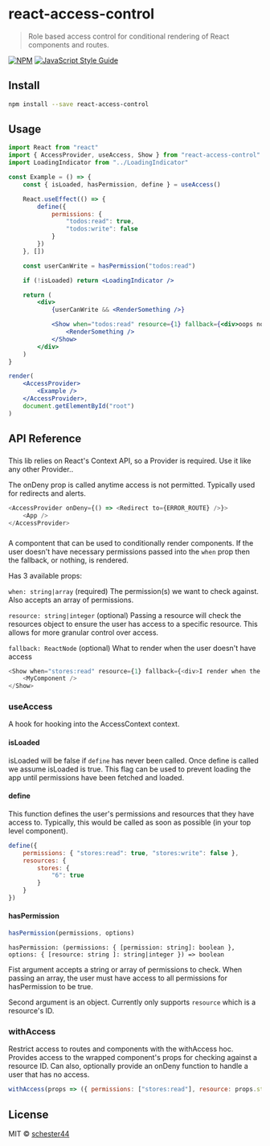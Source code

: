 # react-access-control

> Role based access control for conditional rendering of React components and routes.

[![NPM](https://img.shields.io/npm/v/react-access-control.svg)](https://www.npmjs.com/package/react-access-control) [![JavaScript Style Guide](https://img.shields.io/badge/code_style-standard-brightgreen.svg)](https://standardjs.com)

## Install

```bash
npm install --save react-access-control
```

## Usage

```jsx
import React from "react"
import { AccessProvider, useAccess, Show } from "react-access-control"
import LoadingIndicator from "../LoadingIndicator"

const Example = () => {
	const { isLoaded, hasPermission, define } = useAccess()

	React.useEffect(() => {
		define({
			permissions: {
				"todos:read": true,
				"todos:write": false
			}
		})
	}, [])

	const userCanWrite = hasPermission("todos:read")

	if (!isLoaded) return <LoadingIndicator />

	return (
		<div>
			{userCanWrite && <RenderSomething />}

			<Show when="todos:read" resource={1} fallback={<div>oops no access</div>}>
				<RenderSomething />
			</Show>
		</div>
	)
}

render(
	<AccessProvider>
		<Example />
	</AccessProvider>,
	document.getElementById("root")
)
```

## API Reference

### <AccessProvider />

This lib relies on React's Context API, so a Provider is required. Use it like any other Provider..

The onDeny prop is called anytime access is not permitted. Typically used for redirects and alerts.

```js
<AccessProvider onDeny={() => <Redirect to={ERROR_ROUTE} />}>
	<App />
</AccessProvider>
```

### <Show />

A compontent that can be used to conditionally render components. If the user doesn't have necessary permissions passed into the `when` prop then the fallback, or nothing, is rendered.

Has 3 available props:

`when: string|array` (required)
The permission(s) we want to check against. Also accepts an array of permissions.

`resource: string|integer` (optional)
Passing a resource will check the resources object to ensure the user has access to a specific resource. This allows for more granular control over access.

`fallback: ReactNode` (optional)
What to render when the user doesn't have access

```js
<Show when="stores:read" resource={1} fallback={<div>I render when the user doesn't have access</div>}>
	<MyComponent />
</Show>
```

### useAccess

A hook for hooking into the AccessContext context.

#### isLoaded

isLoaded will be false if `define` has never been called. Once define is called we assume isLoaded is true. This flag can be used to prevent loading the app until permissions have been fetched and loaded.

#### define

This function defines the user's permissions and resources that they have access to.
Typically, this would be called as soon as possible (in your top level component).

```js
define({
	permissions: { "stores:read": true, "stores:write": false },
	resources: {
		stores: {
			"6": true
		}
	}
})
```

#### hasPermission

```js
hasPermission(permissions, options)
```

`hasPermission: (permissions: { [permission: string]: boolean }, options: { [resource: string ]: string|integer }) => boolean`

Fist argument accepts a string or array of permissions to check. When passing an array, the user must have access to all permissions for hasPermission to be true.

Second argument is an object. Currently only supports `resource` which is a resource's ID.

### withAccess

Restrict access to routes and components with the withAccess hoc. Provides access to the wrapped component's props for checking against a resource ID. Can also, optionally provide an onDeny function to handle a user that has no access.

```js
withAccess(props => ({ permissions: ["stores:read"], resource: props.storeId, onDeny: () => <Redirect to={SOME_ROUTE} /> })(ExampleComponent)
```

## License

MIT © [schester44](https://github.com/schester44)
